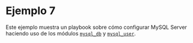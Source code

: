 # Ejemplo 7

Este ejemplo muestra un playbook sobre cómo configurar MySQL Server haciendo uso de los módulos [`mysql_db`][1] y [`mysql_user`][2].

[1]: https://docs.ansible.com/ansible/2.9/modules/mysql_db_module.html
[2]: https://docs.ansible.com/ansible/latest/collections/community/mysql/mysql_user_module.html